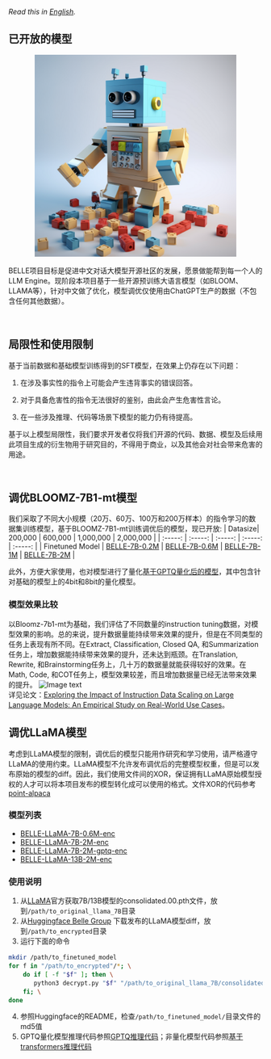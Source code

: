 *Read this in [English](README_en.md).*
## 已开放的模型

<p align="center">
  <img src="../assets/belle_toy_blocks.png" alt="Belle Toy Blocks" width="400">
</p>


BELLE项目目标是促进中文对话大模型开源社区的发展，愿景做能帮到每一个人的LLM Engine。现阶段本项目基于一些开源预训练大语言模型（如BLOOM、LLAMA等），针对中文做了优化，模型调优仅使用由ChatGPT生产的数据（不包含任何其他数据）。

<br/>

## 局限性和使用限制

基于当前数据和基础模型训练得到的SFT模型，在效果上仍存在以下问题：

1. 在涉及事实性的指令上可能会产生违背事实的错误回答。

2. 对于具备危害性的指令无法很好的鉴别，由此会产生危害性言论。

3. 在一些涉及推理、代码等场景下模型的能力仍有待提高。

基于以上模型局限性，我们要求开发者仅将我们开源的代码、数据、模型及后续用此项目生成的衍生物用于研究目的，不得用于商业，以及其他会对社会带来危害的用途。

<br/>

## 调优BLOOMZ-7B1-mt模型

我们采取了不同大小规模（20万、60万、100万和200万样本）的指令学习的数据集训练模型，基于BLOOMZ-7B1-mt训练调优后的模型，现已开放:
| Datasize| 200,000 | 600,000 | 1,000,000 | 2,000,000 |
| :-----: | :-----: | :-----: | :-----: | :-----: |
| Finetuned Model | [BELLE-7B-0.2M](https://huggingface.co/BelleGroup/BELLE-7B-0.2M) | [BELLE-7B-0.6M](https://huggingface.co/BelleGroup/BELLE-7B-0.6M) | [BELLE-7B-1M](https://huggingface.co/BelleGroup/BELLE-7B-1M) | [BELLE-7B-2M](https://huggingface.co/BelleGroup/BELLE-7B-2M) |

此外，方便大家使用，也对模型进行了量化[基于GPTQ量化后的模型](https://huggingface.co/BelleGroup/)，其中包含针对基础的模型上的4bit和8bit的量化模型。

### 模型效果比较

以Bloomz-7b1-mt为基础，我们评估了不同数量的instruction tuning数据，对模型效果的影响。总的来说，提升数据量能持续带来效果的提升，但是在不同类型的任务上表现有所不同。在Extract, Classification, Closed QA, 和Summarization任务上，增加数据能持续带来效果的提升，还未达到瓶颈。在Translation, Rewrite, 和Brainstorming任务上，几十万的数据量就能获得较好的效果。在Math, Code, 和COT任务上，模型效果较差，而且增加数据量已经无法带来效果的提升。
![Image text](../assets/model_compare.jpg)
<br/>
详见论文：[Exploring the Impact of Instruction Data Scaling on Large Language Models: An Empirical Study on Real-World Use Cases](https://arxiv.org/abs/2303.14742)。
<br/>

## 调优LLaMA模型

考虑到LLaMA模型的限制，调优后的模型只能用作研究和学习使用，请严格遵守LLaMA的使用约束。LLaMA模型不允许发布调优后的完整模型权重，但是可以发布原始的模型的diff。因此，我们使用文件间的XOR，保证拥有LLaMA原始模型授权的人才可以将本项目发布的模型转化成可以使用的格式。文件XOR的代码参考[point-alpaca](https://github.com/pointnetwork/point-alpaca) 
### 模型列表
* [BELLE-LLaMA-7B-0.6M-enc](https://huggingface.co/BelleGroup/BELLE-LLaMA-7B-0.6M-enc)
* [BELLE-LLaMA-7B-2M-enc](https://huggingface.co/BelleGroup/BELLE-LLaMA-7B-2M-enc)
* [BELLE-LLaMA-7B-2M-gptq-enc](https://huggingface.co/BelleGroup/BELLE-LLaMA-7B-2M-gptq-enc)
* [BELLE-LLaMA-13B-2M-enc](https://huggingface.co/BelleGroup/BELLE-LLaMA-13B-2M-enc)

### 使用说明
1. 从[LLaMA](https://github.com/facebookresearch/llama)官方获取7B/13B模型的consolidated.00.pth文件，放到`/path/to_original_llama_7B`目录
2. 从[Huggingface Belle Group](https://huggingface.co/BelleGroup/) 下载发布的LLaMA模型diff，放到`/path/to_encrypted`目录
3. 运行下面的命令
```bash
mkdir /path/to_finetuned_model
for f in "/path/to_encrypted"/*; \
    do if [ -f "$f" ]; then \
       python3 decrypt.py "$f" "/path/to_original_llama_7B/consolidated.00.pth" "/path/to_finetuned_model/"; \
    fi; \
done
```
4. 参照Huggingface的README，检查`/path/to_finetuned_model/`目录文件的md5值
5. GPTQ量化模型推理代码参照[GPTQ推理代码](https://github.com/LianjiaTech/BELLE/tree/main/gptq)；非量化模型代码参照[基于transformers推理代码](https://github.com/LianjiaTech/BELLE/tree/main/train)
